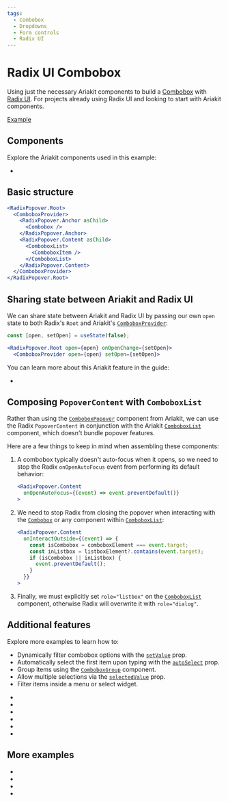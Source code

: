```yaml
---
tags:
  - Combobox
  - Dropdowns
  - Form controls
  - Radix UI
---
```


# Radix UI Combobox

<div data-description>

Using just the necessary Ariakit components to build a [Combobox](/components/combobox) with [Radix UI](https://radix-ui.com). For projects already using Radix UI and looking to start with Ariakit components.

</div>

<div data-tags></div>

<a href="./index.tsx" data-playground>Example</a>

## Components

Explore the Ariakit components used in this example:

<div data-cards="components">

- [](/components/combobox)

</div>

## Basic structure

```jsx "ComboboxProvider" "Combobox" "ComboboxList" "ComboboxItem"
<RadixPopover.Root>
  <ComboboxProvider>
    <RadixPopover.Anchor asChild>
      <Combobox />
    </RadixPopover.Anchor>
    <RadixPopover.Content asChild>
      <ComboboxList>
        <ComboboxItem />
      </ComboboxList>
    </RadixPopover.Content>
  </ComboboxProvider>
</RadixPopover.Root>
```

## Sharing state between Ariakit and Radix UI

We can share state between Ariakit and Radix UI by passing our own `open` state to both Radix's `Root` and Ariakit's [`ComboboxProvider`](/reference/combobox-provider):

```jsx
const [open, setOpen] = useState(false);

<RadixPopover.Root open={open} onOpenChange={setOpen}>
  <ComboboxProvider open={open} setOpen={setOpen}>
```

You can learn more about this Ariakit feature in the guide:

<div data-cards>

- [](/guide/component-providers)

</div>

## Composing `PopoverContent` with `ComboboxList`

Rather than using the [`ComboboxPopover`](/reference/combobox-popover) component from Ariakit, we can use the Radix `PopoverContent` in conjunction with the Ariakit [`ComboboxList`](/reference/combobox-list) component, which doesn't bundle popover features.

Here are a few things to keep in mind when assembling these components:

1. A combobox typically doesn't auto-focus when it opens, so we need to stop the Radix `onOpenAutoFocus` event from performing its default behavior:

   ```jsx
   <RadixPopover.Content
     onOpenAutoFocus={(event) => event.preventDefault()}
   >
   ```

2. We need to stop Radix from closing the popover when interacting with the [`Combobox`](/reference/combobox) or any component within [`ComboboxList`](/reference/combobox-list):

   ```jsx
   <RadixPopover.Content
     onInteractOutside={(event) => {
       const isCombobox = comboboxElement === event.target;
       const inListbox = listboxElement?.contains(event.target);
       if (isCombobox || inListbox) {
         event.preventDefault();
       }
     }}
   >
   ```

3. Finally, we must explicitly set `role="listbox"` on the [`ComboboxList`](/reference/combobox-list) component, otherwise Radix will overwrite it with `role="dialog"`.

## Additional features

Explore more examples to learn how to:

- Dynamically filter combobox options with the [`setValue`](/reference/combobox-provider#setvalue) prop.
- Automatically select the first item upon typing with the [`autoSelect`](/reference/combobox#autoselect) prop.
- Group items using the [`ComboboxGroup`](/reference/combobox-group) component.
- Allow multiple selections via the [`selectedValue`](/reference/combobox-provider#selectedvalue) prop.
- Filter items inside a menu or select widget.

<div data-cards>

- [](/examples/combobox-filtering)
- [](/examples/combobox-filtering-integrated)
- [](/examples/combobox-group)
- [](/examples/combobox-multiple)
- [](/examples/menu-combobox)
- [](/examples/select-combobox)

</div>

## More examples

<div data-cards="examples">

- [](/examples/dialog-radix)
- [](/examples/combobox-links)
- [](/examples/combobox-disclosure)
- [](/examples/combobox-cancel)

</div>
